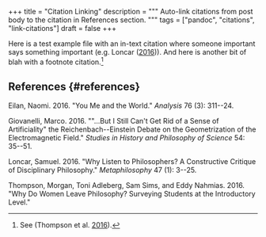 +++
title = "Citation Linking"
description = """
  Auto-link citations from post body to the citation in References
  section.
  """
tags = ["pandoc", "citations", "link-citations"]
draft = false
+++

Here is a test example file with an in-text citation where someone
important says something important (e.g. Loncar
([2016](#ref-loncar2016))). And here is another bit of blah with a
footnote citation.[^fn:1]

## References {#references}

<div id="refs" class="references">
  <div></div>


<div id="ref-eilan2016">
  <div></div>

Eilan, Naomi. 2016. "You Me and the World." *Analysis* 76 (3): 311--24.

</div>

<div id="ref-giovanelli2016">
  <div></div>

Giovanelli, Marco. 2016. "\"\...But I Still Can't Get Rid of a Sense of
Artificiality\" the Reichenbach--Einstein Debate on the Geometrization
of the Electromagnetic Field." *Studies in History and Philosophy of
Science* 54: 35--51.

</div>

<div id="ref-loncar2016">
  <div></div>

Loncar, Samuel. 2016. "Why Listen to Philosophers? A Constructive
Critique of Disciplinary Philosophy." *Metaphilosophy* 47 (1): 3--25.

</div>

<div id="ref-thompson2016">
  <div></div>

Thompson, Morgan, Toni Adleberg, Sam Sims, and Eddy Nahmias. 2016. "Why
Do Women Leave Philosophy? Surveying Students at the Introductory
Level."

</div>

</div>

[^fn:1]: See (Thompson et al. [2016](#ref-thompson2016)).
